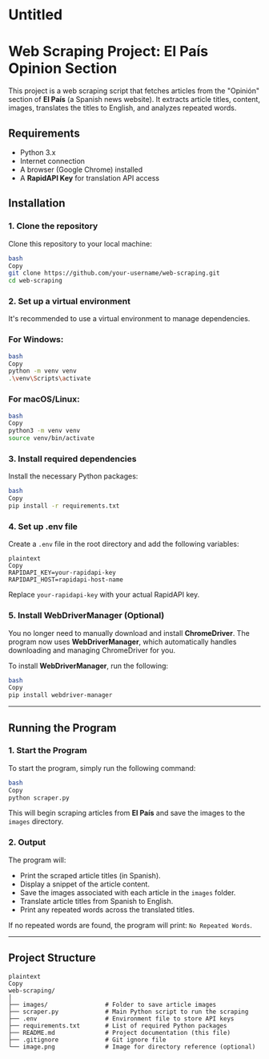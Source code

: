 # Untitled

# Web Scraping Project: El País Opinion Section

This project is a web scraping script that fetches articles from the "Opinión" section of **El País** (a Spanish news website). It extracts article titles, content, images, translates the titles to English, and analyzes repeated words.

## Requirements

- Python 3.x
- Internet connection
- A browser (Google Chrome) installed
- A **RapidAPI Key** for translation API access

## Installation

### 1. Clone the repository

Clone this repository to your local machine:

```bash
bash
Copy
git clone https://github.com/your-username/web-scraping.git
cd web-scraping

```

### 2. Set up a virtual environment

It's recommended to use a virtual environment to manage dependencies.

### For Windows:

```bash
bash
Copy
python -m venv venv
.\venv\Scripts\activate

```

### For macOS/Linux:

```bash
bash
Copy
python3 -m venv venv
source venv/bin/activate

```

### 3. Install required dependencies

Install the necessary Python packages:

```bash
bash
Copy
pip install -r requirements.txt

```

### 4. Set up **.env** file

Create a `.env` file in the root directory and add the following variables:

```
plaintext
Copy
RAPIDAPI_KEY=your-rapidapi-key
RAPIDAPI_HOST=rapidapi-host-name

```

Replace `your-rapidapi-key` with your actual RapidAPI key.

### 5. Install **WebDriverManager** (Optional)

You no longer need to manually download and install **ChromeDriver**. The program now uses **WebDriverManager**, which automatically handles downloading and managing ChromeDriver for you.

To install **WebDriverManager**, run the following:

```bash
bash
Copy
pip install webdriver-manager

```

---

## Running the Program

### 1. Start the Program

To start the program, simply run the following command:

```bash
bash
Copy
python scraper.py

```

This will begin scraping articles from **El País** and save the images to the `images` directory.

### 2. Output

The program will:

- Print the scraped article titles (in Spanish).
- Display a snippet of the article content.
- Save the images associated with each article in the `images` folder.
- Translate article titles from Spanish to English.
- Print any repeated words across the translated titles.

If no repeated words are found, the program will print: `No Repeated Words`.

---

## Project Structure

```
plaintext
Copy
web-scraping/
│
├── images/                # Folder to save article images
├── scraper.py             # Main Python script to run the scraping
├── .env                   # Environment file to store API keys
├── requirements.txt       # List of required Python packages
├── README.md              # Project documentation (this file)
├── .gitignore             # Git ignore file
└── image.png              # Image for directory reference (optional)

```
